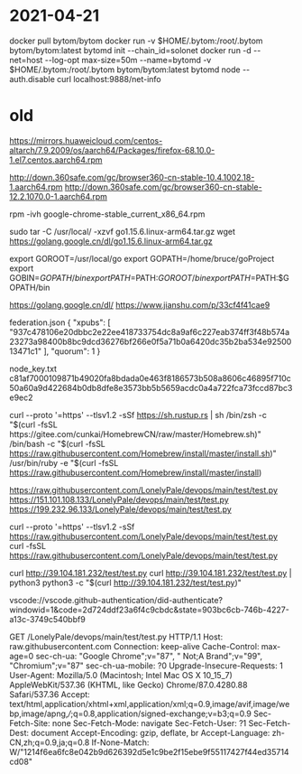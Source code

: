 # 2021-04-21
docker pull bytom/bytom
docker run -v $HOME/.bytom:/root/.bytom bytom/bytom:latest bytomd init --chain_id=solonet
docker run -d --net=host --log-opt max-size=50m --name=bytomd -v $HOME/.bytom:/root/.bytom bytom/bytom:latest bytomd node --auth.disable
curl localhost:9888/net-info

# old
https://mirrors.huaweicloud.com/centos-altarch/7.9.2009/os/aarch64/Packages/firefox-68.10.0-1.el7.centos.aarch64.rpm

http://down.360safe.com/gc/browser360-cn-stable-10.4.1002.18-1.aarch64.rpm
http://down.360safe.com/gc/browser360-cn-stable-12.2.1070.0-1.aarch64.rpm

rpm  -ivh  google-chrome-stable_current_x86_64.rpm

sudo tar -C /usr/local/ -xzvf go1.15.6.linux-arm64.tar.gz
wget https://golang.google.cn/dl/go1.15.6.linux-arm64.tar.gz


export GOROOT=/usr/local/go
export GOPATH=/home/bruce/goProject 
export GOBIN=$GOPATH/bin
export PATH=$PATH:$GOROOT/bin
export PATH=$PATH:$GOPATH/bin

https://golang.google.cn/dl/
https://www.jianshu.com/p/33cf4f41cae9


federation.json
{
  "xpubs": [
    "937c478106e20dbbc2e22ee418733754dc8a9af6c227eab374ff3f48b574a23273a98400b8bc9dcd36276bf266e0f5a71b0a6420dc35b2ba534e9250013471c1"
  ],
  "quorum": 1
}


node_key.txt
c81af7000109871b49020fa8bdada0e463f8186573b508a8606c46895f710c50a60a9d422684b0db8dfe8e3573bb5b5659acdc0a4a722fca73fccd87bc3e9ec2

curl --proto '=https' --tlsv1.2 -sSf https://sh.rustup.rs | sh
/bin/zsh -c "$(curl -fsSL https://gitee.com/cunkai/HomebrewCN/raw/master/Homebrew.sh)"
/bin/bash -c "$(curl -fsSL https://raw.githubusercontent.com/Homebrew/install/master/install.sh)"
/usr/bin/ruby -e "$(curl -fsSL https://raw.githubusercontent.com/Homebrew/install/master/install)

https://raw.githubusercontent.com/LonelyPale/devops/main/test/test.py
https://151.101.108.133/LonelyPale/devops/main/test/test.py
https://199.232.96.133/LonelyPale/devops/main/test/test.py

curl --proto '=https' --tlsv1.2 -sSf https://raw.githubusercontent.com/LonelyPale/devops/main/test/test.py
curl -fsSL https://raw.githubusercontent.com/LonelyPale/devops/main/test/test.py

curl http://39.104.181.232/test/test.py
curl http://39.104.181.232/test/test.py | python3
python3 -c "$(curl http://39.104.181.232/test/test.py)"

vscode://vscode.github-authentication/did-authenticate?windowid=1&code=2d724ddf23a6f4c9cbdc&state=903bc6cb-746b-4227-a13c-3749c540bbf9


GET /LonelyPale/devops/main/test/test.py HTTP/1.1
Host: raw.githubusercontent.com
Connection: keep-alive
Cache-Control: max-age=0
sec-ch-ua: "Google Chrome";v="87", " Not;A Brand";v="99", "Chromium";v="87"
sec-ch-ua-mobile: ?0
Upgrade-Insecure-Requests: 1
User-Agent: Mozilla/5.0 (Macintosh; Intel Mac OS X 10_15_7) AppleWebKit/537.36 (KHTML, like Gecko) Chrome/87.0.4280.88 Safari/537.36
Accept: text/html,application/xhtml+xml,application/xml;q=0.9,image/avif,image/webp,image/apng,*/*;q=0.8,application/signed-exchange;v=b3;q=0.9
Sec-Fetch-Site: none
Sec-Fetch-Mode: navigate
Sec-Fetch-User: ?1
Sec-Fetch-Dest: document
Accept-Encoding: gzip, deflate, br
Accept-Language: zh-CN,zh;q=0.9,ja;q=0.8
If-None-Match: W/"1214f6ea6fc8e042b9d626392d5e1c9be2f15ebe9f55117427f44ed35714cd08"


